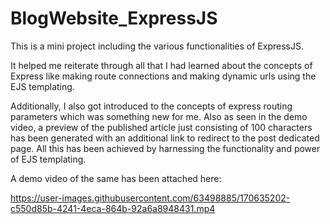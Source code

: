 # BlogWebsite_ExpressJS
This is a mini project including the various functionalities of ExpressJS.

It helped me reiterate through all that I had learned about the concepts of Express like making route connections and making
dynamic urls using the EJS templating.

Additionally, I also got introduced to the concepts of express routing parameters which was something new for me. Also as seen in the demo video, a preview
of the published article just consisting of 100 characters has been generated with an additional link to redirect to the post dedicated page. All this has been
achieved by harnessing the functionality and power of EJS templating.

A demo video of the same has been attached here:





https://user-images.githubusercontent.com/63498885/170635202-c550d85b-4241-4eca-864b-92a6a8948431.mp4


